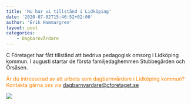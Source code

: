 ```yaml
---
title: 'Nu har vi tillstånd i Lidköping'
date: '2020-07-02T15:46:52+02:00'
author: 'Erik Hammargren'
layout: post
categories:
    - Dagbarnvårdare
---
```


C Företaget har fått tillstånd att bedriva pedagogisk omsorg i Lidköping kommun. I augusti startar de första familjedaghemmen Stubbegården och Örsåsen.

<span style="color: #ff8200;">Är du intresserad av att arbeta som dagbarnvårdare i Lidköping kommun? Kontakta gärna oss via dagbarnvardare@cforetaget.se</span>

[![](https://www.cforetaget.se/wp-content/uploads/2020/06/image0-2-759x1024-1.jpeg)](https://www.cforetaget.se/wp-content/uploads/2020/06/image0-2-759x1024-1.jpeg)